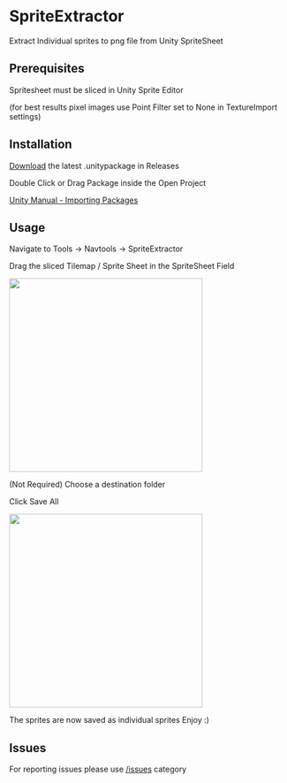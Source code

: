 # SpriteExtractor
Extract Individual sprites to png file from Unity SpriteSheet

## Prerequisites
Spritesheet must be sliced in Unity Sprite Editor

(for best results pixel images use Point Filter set to None in TextureImport settings)

## Installation
[Download](https://github.com/navarone77/SpriteExtractor/releases/latest) the latest .unitypackage in Releases

Double Click or Drag Package inside the Open Project 

[Unity Manual - Importing Packages](https://docs.unity3d.com/Manual/AssetPackagesImport.html)

## Usage
Navigate to Tools -> Navtools -> SpriteExtractor

Drag the sliced Tilemap / Sprite Sheet in the SpriteSheet Field

<img src="https://github.com/navarone77/SpriteExtractor/assets/97413201/6337085e-1706-4508-8649-c79c5249791a" width="350">

(Not Required) Choose a destination folder

Click Save All

<img src="https://github.com/navarone77/SpriteExtractor/assets/97413201/fc8824bf-f0e4-4a83-b6c2-4cb6585a1f7d" width="350">



The sprites are now saved as individual sprites
Enjoy :)

## Issues

For reporting issues please use [/issues](https://github.com/navarone77/SpriteExtractor/issues) category
